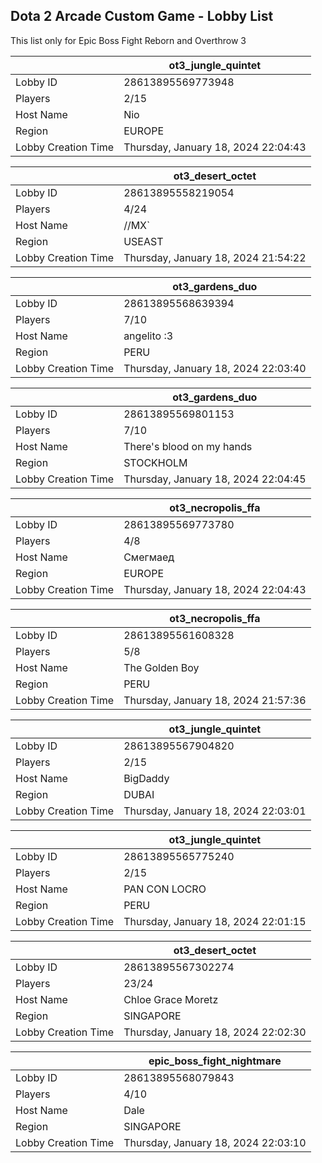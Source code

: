 ## Dota 2 Arcade Custom Game - Lobby List

This list only for Epic Boss Fight Reborn and Overthrow 3

|  | ot3_jungle_quintet |
| ------ | ------ |
| Lobby ID | 28613895569773948 |
| Players | 2/15 |
| Host Name | Nio |
| Region | EUROPE |
| Lobby Creation Time | Thursday, January 18, 2024 22:04:43 |


|  | ot3_desert_octet |
| ------ | ------ |
| Lobby ID | 28613895558219054 |
| Players | 4/24 |
| Host Name | //MX` |
| Region | USEAST |
| Lobby Creation Time | Thursday, January 18, 2024 21:54:22 |


|  | ot3_gardens_duo |
| ------ | ------ |
| Lobby ID | 28613895568639394 |
| Players | 7/10 |
| Host Name | angelito :3 |
| Region | PERU |
| Lobby Creation Time | Thursday, January 18, 2024 22:03:40 |


|  | ot3_gardens_duo |
| ------ | ------ |
| Lobby ID | 28613895569801153 |
| Players | 7/10 |
| Host Name | There's blood on my hands |
| Region | STOCKHOLM |
| Lobby Creation Time | Thursday, January 18, 2024 22:04:45 |


|  | ot3_necropolis_ffa |
| ------ | ------ |
| Lobby ID | 28613895569773780 |
| Players | 4/8 |
| Host Name | Смегмаед |
| Region | EUROPE |
| Lobby Creation Time | Thursday, January 18, 2024 22:04:43 |


|  | ot3_necropolis_ffa |
| ------ | ------ |
| Lobby ID | 28613895561608328 |
| Players | 5/8 |
| Host Name | The Golden Boy |
| Region | PERU |
| Lobby Creation Time | Thursday, January 18, 2024 21:57:36 |


|  | ot3_jungle_quintet |
| ------ | ------ |
| Lobby ID | 28613895567904820 |
| Players | 2/15 |
| Host Name | BigDaddy |
| Region | DUBAI |
| Lobby Creation Time | Thursday, January 18, 2024 22:03:01 |


|  | ot3_jungle_quintet |
| ------ | ------ |
| Lobby ID | 28613895565775240 |
| Players | 2/15 |
| Host Name | PAN CON LOCRO |
| Region | PERU |
| Lobby Creation Time | Thursday, January 18, 2024 22:01:15 |


|  | ot3_desert_octet |
| ------ | ------ |
| Lobby ID | 28613895567302274 |
| Players | 23/24 |
| Host Name | Chloe Grace Moretz |
| Region | SINGAPORE |
| Lobby Creation Time | Thursday, January 18, 2024 22:02:30 |


|  | epic_boss_fight_nightmare |
| ------ | ------ |
| Lobby ID | 28613895568079843 |
| Players | 4/10 |
| Host Name | Dale |
| Region | SINGAPORE |
| Lobby Creation Time | Thursday, January 18, 2024 22:03:10 |


